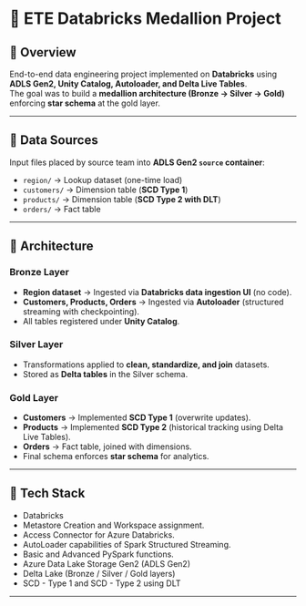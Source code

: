 # 🚀 ETE Databricks Medallion Project

## 🔹 Overview
End-to-end data engineering project implemented on **Databricks** using **ADLS Gen2, Unity Catalog, Autoloader, and Delta Live Tables**.  
The goal was to build a **medallion architecture (Bronze → Silver → Gold)** enforcing **star schema** at the gold layer.

---

## 🔹 Data Sources
Input files placed by source team into **ADLS Gen2 `source` container**:

- `region/` → Lookup dataset (one-time load)  
- `customers/` → Dimension table (**SCD Type 1**)  
- `products/` → Dimension table (**SCD Type 2 with DLT**)  
- `orders/` → Fact table  

---

## 🔹 Architecture

### Bronze Layer
- **Region dataset** → Ingested via **Databricks data ingestion UI** (no code).  
- **Customers, Products, Orders** → Ingested via **Autoloader** (structured streaming with checkpointing).  
- All tables registered under **Unity Catalog**.  

### Silver Layer
- Transformations applied to **clean, standardize, and join** datasets.  
- Stored as **Delta tables** in the Silver schema.  

### Gold Layer
- **Customers** → Implemented **SCD Type 1** (overwrite updates).  
- **Products** → Implemented **SCD Type 2** (historical tracking using Delta Live Tables).  
- **Orders** → Fact table, joined with dimensions.  
- Final schema enforces **star schema** for analytics.  

---

## 🔹 Tech Stack
- Databricks
- Metastore Creation and Workspace assignment.
- Access Connector for Azure Databricks.
- AutoLoader capabilities of Spark Structured Streaming.
- Basic and Advanced PySpark functions.
- Azure Data Lake Storage Gen2 (ADLS Gen2)  
- Delta Lake (Bronze / Silver / Gold layers)
- SCD - Type 1 and SCD - Type 2 using DLT

---
